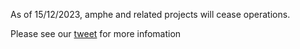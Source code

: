 As of 15/12/2023, amphe and related projects will cease operations. 

Please see our [tweet](https://twitter.com/ampheOS/status/1735761294668579010) for more infomation
